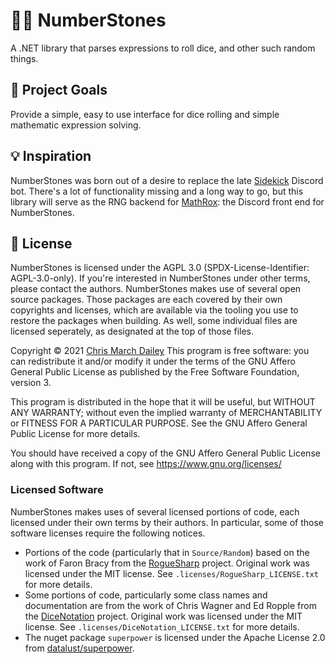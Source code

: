 # 🔢💎 NumberStones

A .NET library that parses expressions to roll dice, and other such random things.

## 🥅 Project Goals

Provide a simple, easy to use interface for dice rolling and simple mathematic expression solving.

## 💡 Inspiration

NumberStones was born out of a desire to replace the late [Sidekick](https://github.com/ArtemGr/Sidekick) Discord bot. There's a lot of functionality missing and a long way to go, but this library will serve as the RNG backend for [MathRox](https://github.com/cmdwtf/MathRox): the Discord front end for NumberStones.

## 📝 License

NumberStones is licensed under the AGPL 3.0 (SPDX-License-Identifier: AGPL-3.0-only). If you're interested in NumberStones under other terms, please contact the authors. NumberStones makes use of several open source packages. Those packages are each covered by their own copyrights and licenses, which are available via the tooling you use to restore the packages when building. As well, some individual files are licensed seperately, as designated at the top of those files.

Copyright © 2021 [Chris March Dailey](https://cmd.wtf)
This program is free software: you can redistribute it and/or modify it under the terms of the GNU Affero General Public License as published by the Free Software Foundation, version 3.

This program is distributed in the hope that it will be useful, but WITHOUT ANY WARRANTY; without even the implied warranty of MERCHANTABILITY or FITNESS FOR A PARTICULAR PURPOSE. See the GNU Affero General Public License for more details.

You should have received a copy of the GNU Affero General Public License along with this program. If not, see <https://www.gnu.org/licenses/>

### Licensed Software

NumberStones makes uses of several licensed portions of code, each licensed under their own terms by their authors. In particular, some of those software licenses require the following notices.

 - Portions of the code (particularly that in `Source/Random`) based on the work of Faron Bracy from the [RogueSharp](https://github.com/FaronBracy/RogueSharp) project. Original work was licensed under the MIT license. See `.licenses/RogueSharp_LICENSE.txt` for more details.
 - Some portions of code, particularly some class names and documentation are from the work of Chris Wagner and Ed Ropple from the [DiceNotation](https://github.com/eropple/DiceNotation) project. Original work was licensed under the MIT license. See `.licenses/DiceNotation_LICENSE.txt` for more details.
 - The nuget package `superpower` is licensed under the Apache License 2.0 from [datalust/superpower](https://github.com/datalust/superpower/blob/dev/LICENSE).
 
